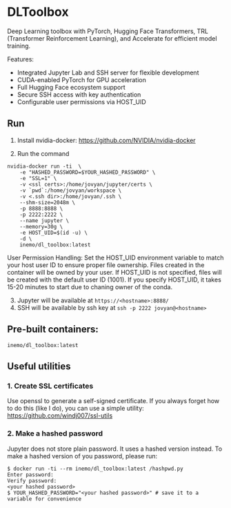 # DLToolbox

Deep Learning toolbox with PyTorch, Hugging Face Transformers, TRL (Transformer Reinforcement Learning), and Accelerate for efficient model training.

Features:
- Integrated Jupyter Lab and SSH server for flexible development
- CUDA-enabled PyTorch for GPU acceleration
- Full Hugging Face ecosystem support
- Secure SSH access with key authentication
- Configurable user permissions via HOST_UID

## Run

1. Install nvidia-docker: https://github.com/NVIDIA/nvidia-docker

2. Run the command
```
nvidia-docker run -ti  \
    -e "HASHED_PASSWORD=$YOUR_HASHED_PASSWORD" \
    -e "SSL=1" \
    -v <ssl certs>:/home/jovyan/jupyter/certs \
    -v `pwd`:/home/jovyan/workspace \
    -v <.ssh dir>:/home/jovyan/.ssh \
    --shm-size=2048m \
    -p 8888:8888 \
    -p 2222:2222 \
    --name jupyter \
    --memory=30g \
    -e HOST_UID=$(id -u) \
    -d \
    inemo/dl_toolbox:latest
```

User Permission Handling:
Set the HOST_UID environment variable to match your host user ID to ensure proper file ownership. Files created in the container will be owned by your user. 
If HOST_UID is not specified, files will be created with the default user ID (1001). 
If you specify HOST_UID, it takes 15-20 minutes to start due to chaning owner of the conda.

3. Jupyter will be available at ```https://<hostname>:8888/```
4. SSH will be available by ssh key at ```ssh -p 2222 jovyan@<hostname>```

## Pre-built containers:

```
inemo/dl_toolbox:latest
```

## Useful utilities

### 1. Create SSL certificates

Use openssl to generate a self-signed certificate. If you always forget how to do this (like I do), you can use a simple utility: https://github.com/windj007/ssl-utils


### 2. Make a hashed password

Jupyter does not store plain password. It uses a hashed version instead. To make a hashed version of you password, please run:

    $ docker run -ti --rm inemo/dl_toolbox:latest /hashpwd.py
    Enter password: 
    Verify password: 
    <your hashed password>
    $ YOUR_HASHED_PASSWORD="<your hashed password>" # save it to a variable for convenience
